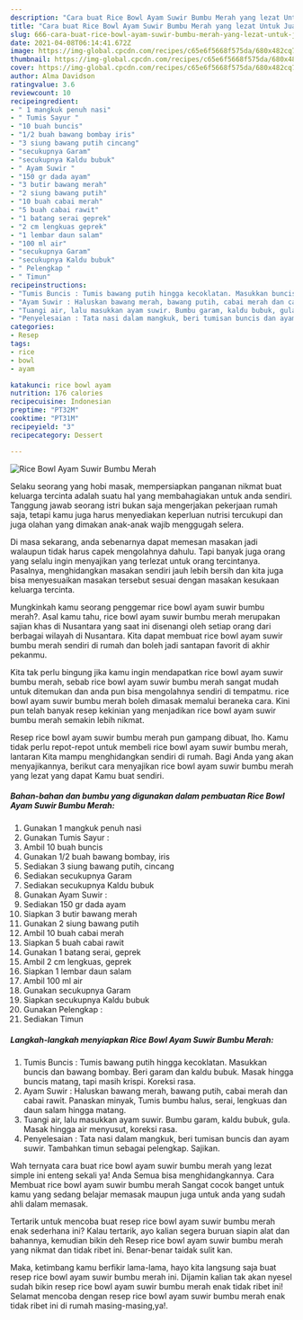 ```yaml
---
description: "Cara buat Rice Bowl Ayam Suwir Bumbu Merah yang lezat Untuk Jualan"
title: "Cara buat Rice Bowl Ayam Suwir Bumbu Merah yang lezat Untuk Jualan"
slug: 666-cara-buat-rice-bowl-ayam-suwir-bumbu-merah-yang-lezat-untuk-jualan
date: 2021-04-08T06:14:41.672Z
image: https://img-global.cpcdn.com/recipes/c65e6f5668f575da/680x482cq70/rice-bowl-ayam-suwir-bumbu-merah-foto-resep-utama.jpg
thumbnail: https://img-global.cpcdn.com/recipes/c65e6f5668f575da/680x482cq70/rice-bowl-ayam-suwir-bumbu-merah-foto-resep-utama.jpg
cover: https://img-global.cpcdn.com/recipes/c65e6f5668f575da/680x482cq70/rice-bowl-ayam-suwir-bumbu-merah-foto-resep-utama.jpg
author: Alma Davidson
ratingvalue: 3.6
reviewcount: 10
recipeingredient:
- " 1 mangkuk penuh nasi"
- " Tumis Sayur "
- "10 buah buncis"
- "1/2 buah bawang bombay iris"
- "3 siung bawang putih cincang"
- "secukupnya Garam"
- "secukupnya Kaldu bubuk"
- " Ayam Suwir "
- "150 gr dada ayam"
- "3 butir bawang merah"
- "2 siung bawang putih"
- "10 buah cabai merah"
- "5 buah cabai rawit"
- "1 batang serai geprek"
- "2 cm lengkuas geprek"
- "1 lembar daun salam"
- "100 ml air"
- "secukupnya Garam"
- "secukupnya Kaldu bubuk"
- " Pelengkap "
- " Timun"
recipeinstructions:
- "Tumis Buncis : Tumis bawang putih hingga kecoklatan. Masukkan buncis dan bawang bombay. Beri garam dan kaldu bubuk. Masak hingga buncis matang, tapi masih krispi. Koreksi rasa."
- "Ayam Suwir : Haluskan bawang merah, bawang putih, cabai merah dan cabai rawit. Panaskan minyak, Tumis bumbu halus, serai, lengkuas dan daun salam hingga matang."
- "Tuangi air, lalu masukkan ayam suwir. Bumbu garam, kaldu bubuk, gula. Masak hingga air menyusut, koreksi rasa."
- "Penyelesaian : Tata nasi dalam mangkuk, beri tumisan buncis dan ayam suwir. Tambahkan timun sebagai pelengkap. Sajikan."
categories:
- Resep
tags:
- rice
- bowl
- ayam

katakunci: rice bowl ayam 
nutrition: 176 calories
recipecuisine: Indonesian
preptime: "PT32M"
cooktime: "PT31M"
recipeyield: "3"
recipecategory: Dessert

---
```



![Rice Bowl Ayam Suwir Bumbu Merah](https://img-global.cpcdn.com/recipes/c65e6f5668f575da/680x482cq70/rice-bowl-ayam-suwir-bumbu-merah-foto-resep-utama.jpg)

Selaku seorang yang hobi masak, mempersiapkan panganan nikmat buat keluarga tercinta adalah suatu hal yang membahagiakan untuk anda sendiri. Tanggung jawab seorang istri bukan saja mengerjakan pekerjaan rumah saja, tetapi kamu juga harus menyediakan keperluan nutrisi tercukupi dan juga olahan yang dimakan anak-anak wajib menggugah selera.

Di masa  sekarang, anda sebenarnya dapat memesan masakan jadi walaupun tidak harus capek mengolahnya dahulu. Tapi banyak juga orang yang selalu ingin menyajikan yang terlezat untuk orang tercintanya. Pasalnya, menghidangkan masakan sendiri jauh lebih bersih dan kita juga bisa menyesuaikan masakan tersebut sesuai dengan masakan kesukaan keluarga tercinta. 



Mungkinkah kamu seorang penggemar rice bowl ayam suwir bumbu merah?. Asal kamu tahu, rice bowl ayam suwir bumbu merah merupakan sajian khas di Nusantara yang saat ini disenangi oleh setiap orang dari berbagai wilayah di Nusantara. Kita dapat membuat rice bowl ayam suwir bumbu merah sendiri di rumah dan boleh jadi santapan favorit di akhir pekanmu.

Kita tak perlu bingung jika kamu ingin mendapatkan rice bowl ayam suwir bumbu merah, sebab rice bowl ayam suwir bumbu merah sangat mudah untuk ditemukan dan anda pun bisa mengolahnya sendiri di tempatmu. rice bowl ayam suwir bumbu merah boleh dimasak memalui beraneka cara. Kini pun telah banyak resep kekinian yang menjadikan rice bowl ayam suwir bumbu merah semakin lebih nikmat.

Resep rice bowl ayam suwir bumbu merah pun gampang dibuat, lho. Kamu tidak perlu repot-repot untuk membeli rice bowl ayam suwir bumbu merah, lantaran Kita mampu menghidangkan sendiri di rumah. Bagi Anda yang akan menyajikannya, berikut cara menyajikan rice bowl ayam suwir bumbu merah yang lezat yang dapat Kamu buat sendiri.

<!--inarticleads1-->

##### Bahan-bahan dan bumbu yang digunakan dalam pembuatan Rice Bowl Ayam Suwir Bumbu Merah:

1. Gunakan  1 mangkuk penuh nasi
1. Gunakan  Tumis Sayur :
1. Ambil 10 buah buncis
1. Gunakan 1/2 buah bawang bombay, iris
1. Sediakan 3 siung bawang putih, cincang
1. Sediakan secukupnya Garam
1. Sediakan secukupnya Kaldu bubuk
1. Gunakan  Ayam Suwir :
1. Sediakan 150 gr dada ayam
1. Siapkan 3 butir bawang merah
1. Gunakan 2 siung bawang putih
1. Ambil 10 buah cabai merah
1. Siapkan 5 buah cabai rawit
1. Gunakan 1 batang serai, geprek
1. Ambil 2 cm lengkuas, geprek
1. Siapkan 1 lembar daun salam
1. Ambil 100 ml air
1. Gunakan secukupnya Garam
1. Siapkan secukupnya Kaldu bubuk
1. Gunakan  Pelengkap :
1. Sediakan  Timun




<!--inarticleads2-->

##### Langkah-langkah menyiapkan Rice Bowl Ayam Suwir Bumbu Merah:

1. Tumis Buncis : Tumis bawang putih hingga kecoklatan. Masukkan buncis dan bawang bombay. Beri garam dan kaldu bubuk. Masak hingga buncis matang, tapi masih krispi. Koreksi rasa.
1. Ayam Suwir : Haluskan bawang merah, bawang putih, cabai merah dan cabai rawit. Panaskan minyak, Tumis bumbu halus, serai, lengkuas dan daun salam hingga matang.
1. Tuangi air, lalu masukkan ayam suwir. Bumbu garam, kaldu bubuk, gula. Masak hingga air menyusut, koreksi rasa.
1. Penyelesaian : Tata nasi dalam mangkuk, beri tumisan buncis dan ayam suwir. Tambahkan timun sebagai pelengkap. Sajikan.




Wah ternyata cara buat rice bowl ayam suwir bumbu merah yang lezat simple ini enteng sekali ya! Anda Semua bisa menghidangkannya. Cara Membuat rice bowl ayam suwir bumbu merah Sangat cocok banget untuk kamu yang sedang belajar memasak maupun juga untuk anda yang sudah ahli dalam memasak.

Tertarik untuk mencoba buat resep rice bowl ayam suwir bumbu merah enak sederhana ini? Kalau tertarik, ayo kalian segera buruan siapin alat dan bahannya, kemudian bikin deh Resep rice bowl ayam suwir bumbu merah yang nikmat dan tidak ribet ini. Benar-benar taidak sulit kan. 

Maka, ketimbang kamu berfikir lama-lama, hayo kita langsung saja buat resep rice bowl ayam suwir bumbu merah ini. Dijamin kalian tak akan nyesel sudah bikin resep rice bowl ayam suwir bumbu merah enak tidak ribet ini! Selamat mencoba dengan resep rice bowl ayam suwir bumbu merah enak tidak ribet ini di rumah masing-masing,ya!.

